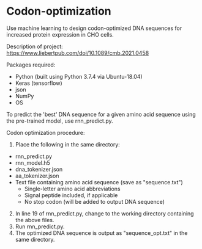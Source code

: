 # Codon-optimization
Use machine learning to design codon-optimized DNA sequences for increased protein expression in CHO cells.

Description of project:
https://www.liebertpub.com/doi/10.1089/cmb.2021.0458

Packages required:
- Python (built using Python 3.7.4 via Ubuntu-18.04)
- Keras (tensorflow)
- json
- NumPy
- OS

To predict the 'best' DNA sequence for a given amino acid sequence using the pre-trained model, use rnn_predict.py.

Codon optimization procedure:
1) Place the following in the same directory:
- rnn_predict.py
- rnn_model.h5
- dna_tokenizer.json
- aa_tokenizer.json
- Text file containing amino acid sequence (save as "sequence.txt")
  - Single-letter amino acid abbreviations
  - Signal peptide included, if applicable
  - No stop codon (will be added to output DNA sequence)

2) In line 19 of rnn_predict.py, change to the working directory containing the above files.
3) Run rnn_predict.py.
4) The optimized DNA sequence is output as "sequence_opt.txt" in the same directory. 

